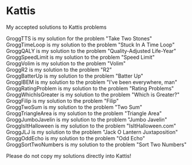 # Kattis

My accepted solutions to Kattis problems <br>

GroggTTS is my solution for the problem "Take Two Stones" <br>
GroggTimeLoop is my solution to the problem "Stuck In A Time Loop" <br>
GroggQALY is my solution to the problem "Quality-Adjusted Life-Year" <br>
GroggSpeedLimit is my solution to the problem "Speed Limit" <br>
GroggVolim is my solution to the problem "Volim" <br>
GroggR2 is my solution to the problem "R2" <br>
GroggBatterUp is my solution to the problem "Batter Up" <br>
GroggIBEM is my solution to the problem "I've been everywhere, man" <br>
GroggRatingProblem is my solution to the problem "Rating Problems" <br>
GroggWhichIsGreater is my solution to the problem "Which is Greater?" <br> 
GroggFilip is my solution to the problem "Filip" <br>
GroggTwoSum is my solution to the problem "Two Sum" <br>
GroggTriangleArea is my solution to the problem "Triangle Area" <br>
GroggJumboJavelin is my solution to the problem "Jumbo Javelin" <br>
GroggIsItHalloween is my solution to the problem "IsItHalloween.com" <br> 
GroggJLJ is my solution to the problem "Jack O Lantern Juxtaposition" <br>
GroggOddEcho is my solution to the problem "Odd Echo" <br>
GroggSortTwoNumbers is my solution to the problem "Sort Two Numbers" <br>

Please do not copy my solutions directly into Kattis! <br>
